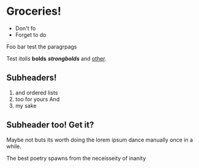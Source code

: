 # Groceries!
* Don't fo
* Forget to do


Foo bar test the paragrpags

Test *italis* **bolds** ***strongbolds*** and [other]("https://things.com/").

## Subheaders!
1. and ordered lists
2. too for yours And
3. my sake

## Subheader too! Get it?
Maybe not buts its worth doing the lorem ipsum dance manually once in a while.

The best poetry spawns from the neceisseity of inanity

